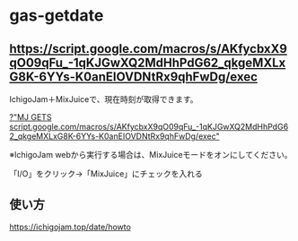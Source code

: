 # gas-getdate
## https://script.google.com/macros/s/AKfycbxX9qO09qFu_-1qKJGwXQ2MdHhPdG62_qkgeMXLxG8K-6YYs-K0anEIOVDNtRx9qhFwDg/exec
IchigoJam＋MixJuiceで、現在時刻が取得できます。

<a href="https://fukuno.jig.jp/app/IchigoJam/#10%20%3F%22MJ%20GETS%20script.google.com%2Fmacros%2Fs%2FAKfycbxX9qO09qFu_-1qKJGwXQ2MdHhPdG62_qkgeMXLxG8K-6YYs-K0anEIOVDNtRx9qhFwDg%2Fexec%22%0A">?"MJ GETS script.google.com/macros/s/AKfycbxX9qO09qFu_-1qKJGwXQ2MdHhPdG62_qkgeMXLxG8K-6YYs-K0anEIOVDNtRx9qhFwDg/exec"</a>

※IchigoJam webから実行する場合は、MixJuiceモードをオンにしてください。

「I/O」をクリック→「MixJuice」にチェックを入れる

## 使い方

https://ichigojam.top/date/howto

